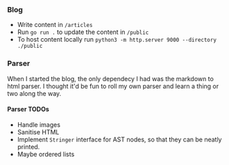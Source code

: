### Blog

* Write content in `/articles`
* Run `go run .` to update the content in `/public`
* To host content locally run `python3 -m http.server 9000 --directory ./public`

### Parser 

When I started the blog, the only dependecy I had was the markdown to html parser. I thought it'd be fun to roll my own parser and learn a thing or two along the way.

#### Parser TODOs

* Handle images
* Sanitise HTML
* Implement `Stringer` interface for AST nodes, so that they can be neatly printed.
* Maybe ordered lists
